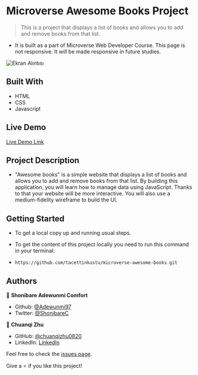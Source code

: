 # Microverse Awesome Books Project
> This is a project that displays a list of books and allows you to add and remove books from that list.


* It is built as a part of Microverse Web Developer Course. This page is not responsive. It will be made responsive in future studies.

![Ekran Alıntısı](https://user-images.githubusercontent.com/51737508/124498925-d4989f80-ddc5-11eb-9a99-6eb3126ee9c7.PNG)


## Built With

* HTML
* CSS
* Javascript


## Live Demo

[Live Demo Link](https://tacettinkustu.github.io/microverse-awesome-books/)


## Project Description

* "Awesome books" is a simple website that displays a list of books and allows you to add and remove books from that list. By building this application, you will learn how to manage data using JavaScript. Thanks to that your website will be more interactive. You will also use a medium-fidelity wireframe to build the UI.

## Getting Started

* To get a local copy up and running usual steps.

* To get the content of this project locally you need to run this command in your terminal:

- `https://github.com/tacettinkustu/microverse-awesome-books.git`


## Authors
👤 **Shonibare Adewunmi Comfort**

- Github: [@Adewunmi97](https://github.com/Adewunmi97)
- Twitter: [@ShonibareC](https://twitter.com/ShonibareC)


👤 **Chuanqi Zhu**

- GitHub: [@chuanqizhu0820](https://github.com/chuanqizhu0820)
- LinkedIn: [LinkedIn](https://www.linkedin.com/in/chuanqi-zhu-117b11210/)


Feel free to check the [issues page](../../issues/).

Give a ⭐️ if you like this project!
